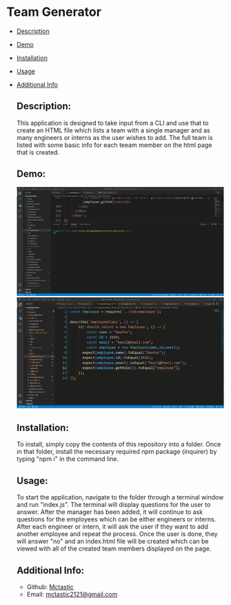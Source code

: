# Team Generator

 - [Description](#description)
 - [Demo](#demo)
 - [Installation](#installation)
 - [Usage](#usage)
 - [Additional Info](#additional-info)

    ## Description:
    This application is designed to take input from a CLI and use that to create an HTML file which lists a team with a single manager and as many engineers or interns as the user wishes to add. The full team is listed with some basic info for each teeam member on the html page that is created. 

   ## Demo:
    ![demo of CLI questions and HTML doc created](./demo/team-generator-demo.gif)
    ![demo of application passing test](./demo/test_passing_demo.gif)

    ## Installation:
    To install, simply copy the contents of this repository into a folder. Once in that folder, install the necessary required npm package (inquirer) by typing "npm i" in the command line. 

    ## Usage:
    To start the application, navigate to the folder through a terminal window and run "index.js". The terminal will display questions for the user to answer. After the manager has been added, it will continue to ask questions for the employees which can be either engineers or interns. After each engineer or intern, it will ask the user if they want to add another employee and repeat the process. Once the user is done, they will answer "no" and an index.html file will be created which can be viewed with all of the created team members displayed on the page. 


    ## Additional Info:
    - Github: [Mctastic](https://github.com/mctastic)
    - Email: mctastic2121@gmail.com 